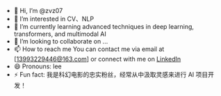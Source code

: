 - 👋 Hi, I’m @zvz07
- 👀 I’m interested in CV、NLP
- 🌱 I’m currently learning advanced techniques in deep learning, transformers, and multimodal AI
- 💞️ I’m looking to collaborate on ...
- 📫 How to reach me You can contact me via email at [13993229446@163.com] or connect with me on [LinkedIn](https://www.cnblogs.com/l2zh)
- 😄 Pronouns: lee
- ⚡ Fun fact: 我是科幻电影的忠实粉丝，经常从中汲取灵感来进行 AI 项目开发！

<!---
zvz07/zvz07 is a ✨ special ✨ repository because its `README.md` (this file) appears on your GitHub profile.
You can click the Preview link to take a look at your changes.
--->
